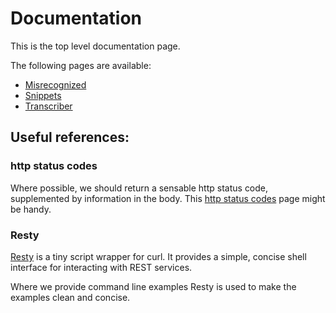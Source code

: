 # Documentation

This is the top level documentation page.

The following pages are available:

* [Misrecognized][misrecognized]
* [Snippets][snippets]
* [Transcriber][transcriber]


## Useful references:

### http status codes

Where possible, we should return a sensable http status code, supplemented by information in the body.
This [http status codes][httpstatuscodes]  page might be handy.

### Resty

[Resty] is a tiny script wrapper for curl.
It provides a simple, concise shell interface for interacting with REST services.

Where we provide command line examples Resty is used to make the examples clean and concise.

[httpstatuscodes]: https://restfulapi.net/http-status-codes/
[misrecognized]: misrecognized
[resty]: https://github.com/micha/resty
[snippets]: snippets
[transcriber]: transcriber
